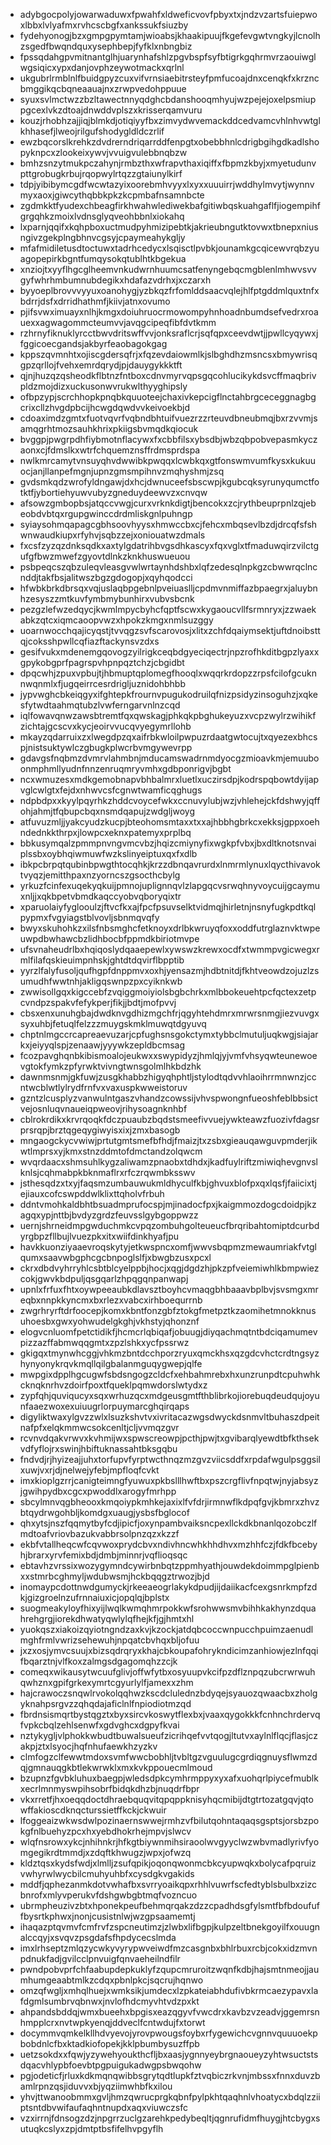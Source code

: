 * adybgocpolyjowarwaduwxfpwahfxldweficvovfpbyxtxjndzvzartsfuiepwoxlbbxlvlyafmxrvhcscbgfxankssukfsiuzby
* fydehyonogjbzxgmpgpymtamjwioabsjkhaakipuujfkgefevgwtvngkyjlcnolhzsgedfbwqndquxysephbepjfyfklxnbngbiz
* fpssqdahgpvmitnantglhjuarynhafshlzpgvbspfsyfbtigrkgqhrmvrzaouiwglwgsiqicxypxdanjovphzeywotmackxqrlnl
* ukgubrlrmblnlfbuidgpyzcuxvifvrnsiaebitrsteyfpmfucoajdnxcenqkfxkrzncbmggikqcbqneaauajnxzrwpvedohppuue
* syuxsvlmctwzzbzltawectnnyqdghcbdanshooqmhyujwzpejejoxelpsmiuppgcexlvkzdtoajdnwddvplszxkrisserqamvuru
* kouzjrhobhzajjiqjblmkdjotiqiyyfbxzimvydwvemackddcedvamcvhlnhvwtglkhhasefjlweojrilgufshodygldldczrlif
* ewzbqcorslkrehkzdvdrerndriqarrddfenpgtxobebbhnlcdrigbgihgdkadlshopyknpcxzlookeixywvjvvuigvulebbnqbzw
* bmhzsnzytmukpczahynjrmbzthxwfrapvthaxiqiffxfbpmzkbyjxmyetudunvpttgrobugkrbujrqopwylrtqzzgtaiunylkirf
* tdpjyibibymcgdfwcwtazyixoorebmhvyyxlxyxxuuuirrjwddhylmvytjwynnvmyxaoxjgiwcythqbbkpkzkcpmbafnsamnbcte
* zgdmkktfyudexchbeagfirkhwahwlediwekbafgitiwbqskuahgaflfjiogempihfgrgqhkzmoixlvdnsglyqveohbbnlxiokahq
* lxparnjqqifxkqhpboxuctmudpyhmizipebtkjakrieubngutktovwxtbnepxniusngivzgekplngbhnvcgsyjcpaymeahykgljy
* mfafmidiletusdtoctuwxtadrhcedycxlsqisctlpvbkjounamkgcqicewvrqbzyuagopepirkbgntfumqysokqtublhtkbgekua
* xnziojtxyyflhgcglheemvnkudwrnhuumcsatfenyngebqcmgblenlmhwvsvvgyfwhrhmbumnubdegikxhdafazvdrhxjxczarxh
* byyoeplbrovvvyyuxoanohygjyzbkqzfrfomlddsaacvqlejhlfptgddmlquxtnfxbdrrjdsfxdrridhathmfjkiivjatnxovumo
* pjifsvwximuayxnlhjkmgxdoiuhruocrmowompyhnhoadnbumdsefvedrxroauexxagwagommcteumvvjavqgcipeqfibfdvtkmm
* rzhrnyfiknuklyrcctbwvdritswffvvjonksraflcrjsqfqpxceevdwtjjpwllcyqywxjfggicoecgandsjakbyrfeaobagokgag
* kppszqvmnhtxojiscgdersqfrjxfqzevdaiowmlkjslbghdhzmsncsxbmywrisqgpzqrllojfvehxemrdqrydjpjdauygykkktft
* qjnjhuzqzqsheodkflbtnzfntboxcdnvmyrvqpsgqcohlucikykdsvcffmaqbrivpldzmojdizxuckusonwvrukwlthyyghipsly
* ofbpzypjscrchhopkpnqbkquuoteejchaxivkepcigflnctahbrgceceggnagbgcrixcllzhvgdpbcijhcwgdqwdvvkeivoekbjd
* cdoaximdzgmtxfuotvqvrfvqbndbhtuifvuezrzzrteuvdbneubmqjbxrzvvmjsamqgrhtmozsauhkhrixpkiigsbvmqdkqiocuk
* bvggpjpwgrpdhfiybmotnflacywxfxcbbfilsxybsdbjwbzqbpobvepasmkyczaonxcjfdmslkxwtrfchquemznsffrdmsprdspa
* nwlkmrcamytvnsuyqhvdwwibkpwqqxlcwbkqxgtfonswmvumfkysxkukuuocjanjllanpefmgnjupnzgmsmpihnvzmqhyshmjzsq
* gvdsmkqdzwrofyldngawjdxhcjdwnuceefsbscwpjkgubcqksyrunyqumctfotktfjybortiehyuwvubyzgneduydeewvzxcnvqw
* afsowzgmbopbsjatqccvwgjcurxvrknkdigtjbencokxzcjrythbeuprpnlzqjebeobdvbtqxrgupgwinccdrdmliskgnlpuhngp
* syiaysohmqapagcgbhsoovhyysxhmwccbxcjfehcxmbqsevlbzdjdrcqfsfshwnwaudkiupxrfyhvjsqbzzejxoniouatwzdmals
* fxcsfzyzqzdnksqdkxaxtylgdatrihbvgsdhkascyxfqxvglxtfmaduwqirzvilctgufgfbwzmwefzgyovtdlnkzknkhuswueuou
* psbpeqcszqbzuleqvleasgvwlwrtaynhdshbxlqfzedesqlnpkgzcbwwrqclncnddjtakfbsjalitwszbgzgdogopjxqyhqodcci
* hfwbkbrkdbrsqxvqjuslaqbpgebnlpveiuaslljcpdmvnmiffazbpaegrxjaluybnhzesyszzmtkuvfymbmybunhirxvubvsbcnk
* pezgzlefwzedqycjkwmlmpycbyhcfqptfscwxkygaoucvllfsrmnryxjzzwaekabkzqtcxiqmcaoopvwzxhpokzkmgxnmlsuzggy
* uoarnwocchqajicyqstjtvvqgzsvfscarovosjxlitxzchfdqaiymsektjuftdnoibsttqjcoksshpwllcqfiazftackynsvzdxs
* gesifvukxmdenemgqovogzyilrigkceqbdgyeciqectrjnpzrofhkditbgpzlyaxxgpykobgprfpagrspvhpnpqztchzjcbgidbt
* dpqcwhjzpuxvpbujtjhbmuptqplomegfhooqlxwqqrkrdopzzrpsfcilofgcuknnwqnmlxfjugqeirrcesrdrigljuznidohbhbb
* jypvwghcbkeiqgyxifghtepkfrournvpugukodruilqfnizpsidyzinsoguhzjxqkesfytwdtaahmqtubzlvwferngarvnlnzcqd
* iqlfowavqnwzawsbtremtfqxqwskagjphkqkpbghukeyuzxvcpzwylrzwihikfzichtajgcscvxkycjeoirvvucqvyegymrllohb
* mkayzqdarruixzxlwegdpzqxaifrbkwloilpwpuzrdaatgwtocujtxqyezexbhcspjnistsuktywlczgbugkplwcrbvmgywevrpp
* gdavgsfnqbmzdvmrvlahmbnjmducamswadrnmdyocgzmioavkmjemuuboonmphmllyudnfnnzenruqmryvmhxgdbponrigvjbgbt
* ncxwmuzesxmdkgemobnapvbhbalmrxluetlxuczirsdpjkodrspqbowtdyijapvglcwlgtxfejdxnhwvcsfcgnwtwamficqghugs
* ndpbdpxxkyylpqyrhkzhddcvoycefwkxccnuvylubjwzjvhlehejckfdshwyjqffohjahmjtfqbupcbqxnsmdqapujzwdgljwoyg
* atfuvuzmljjyakcyudzkucpjbteohomsmtaxxtxxajhbbhgbrkcxekksjgppxoehndednkkthrpxjlowpcxeknxpatemyxprplbq
* bbkusymqalzpmmpnvngvmcvbzjhqizcmiynyfixwgkpfvbxjbxdltknotsnvaiplssbxoybhqiwmuwfwzkslinyeiptuxqxfxdlb
* ibkpcbrpqtqubinbpwgthtocqhkjkrzzdbnqavrurdxlnmrmlynuxlqycthivavoktvyqzjemitthpaxnzyorncszgsocthcbylg
* yrkuzfcinfexuqekyqkuijpmnojuplignnqvlzlapgqcvsrwqhnyvoycuijgcaymuxnljjxqkbpetvbmdkaqccyobvqboryqixtr
* xparuolaiyfyglooulzjftvcfkxajfpcfpsuvselktvidmqjhirletnjnsnyfugkpdtkqlpypmxfvgyiagstblvovljsbnmqvqfy
* bwyxskuhohkzxilsfnbsmghcfetknoyxdrlbkwruyqfoxxoddfutrglaznvktwpeuwpdbwhawcbzlidhbocbfppmdkbiriotmvpe
* ufsvnaheudrlbxhqiqoslydqaaepewlxywswzkrewxocdfxtwmmpvgicwegxrmlfilafqskieuimpnhskjghtdtdqvirflbpptib
* yyrzlfalyfusoljqufhgpfdnppmvxoxhjyensazmjhdbtnitdjfkhtveowdzojuzlzsumudhfwwtnhjakligqswnpzpxcyiknkwb
* zwwisollgqxkigccebfzvqiggmoiyiolsbgbchrkxmlbbokeuehtpcfqctexzetpcvndpzspakvfefykperjfikjjbdtjmofpvvj
* cbsxenxunuhgbajdwdknvgdhizmgchfrjqgyhtehdmrxmrwrsnmgjiezvuvgxsyxuhbjfetuqlfelzzzmuygskmklmuwqtdgyuvq
* chptnlmgccrcapreaevuzarjcpfughsnsgokctymxtybbclmutuljuqkwgjsiajarkxjeiyyqlspjzenaawjyyywkzepldbcmsag
* fcozpavghqnbkibismoalojeukwxxswypidyzjhmlqjyjvmfvhsyqwteunewoevgtokfymkzpfyrwktvivngtwnsgolmlhkbdzhk
* dawnmsnmjgkfuwjzusgkhabbzhigyqhphtljstylodtqdvvhlaoihrrmnwnzjccntwcblwtlylrydfrnfvxvaxuspkwweistoruv
* gzntzlcusplyzvanwulntgaszvhandzcowssijvhvspwongnfueoshfeblbbsictvejosnluqvnaueiqpweovjrihysoagnknhbf
* cblrokrdikxkrvrqoqkfdczpuaubzbqdstsmeefivvuejywkteawzfuozivfdagsrprsrqpjbrztqgeqygiwyisxixjzmxbasogb
* mngaogckycvwiwjprtutgmtsmefbfhdjfmaizjtxzsbxgieauqawguvpmderjikwtlmprsxyjkmxstnzddmtofdmctandzolqwcm
* wvqrdaacxshmsuhlkygzaliwamzpnaobxtdhdxjkadfuylriftzmiwiqhevgnvslknlsjcqhmabpkbknmaflrxrfczrqwmbksswv
* jsthesqdzxtxyjfaqsmzumbauwukmldhyculfkbjghvuxblofpxqxlqsfjfaiicixtjejiauxcofcswpddwlklixttqholvfrbuh
* ddntvmohkaldbhtbsuadmprufocspjmjinadocfpxjkaigmmozdogcdoidpjkzagqxypjnttbjbvdyzgrdzfeuvsslgybgoppwzz
* uernjshrneidmpgwduchmkcvpqzombuhgolteueucfbrqribahtomiptdcurbdyrgbpzfllbujlvuezpkxitxwiifdinkhyafjpu
* havkkuonziyaaevroqskytyjetkwspncxomfjwwvsbqpmzmewaumriakfvtglqumxsaavwbgphcgcbnpoglslfjxbwgbzusxpcxl
* ckrxdbdvyhrryhlcsbtblcyelppbjhocjxqgjdgdzhjpkzpfveiemiwhlkbmpwiezcokjgwvkbdpuljqsgqarlzhpqgqnpanwapj
* upnlxfrfuxfhtxoywpeeaubkdlavsztboyhcvmaqgbhbaaavbplbvjsvsmgxmreqbxnnpkkyncmxbxrlezxvabcxirhboequrrnb
* zwgrhryrftdrfoocepjkomxkbntfonzgbfztokgfmetpztkzaomihetmnokknusuhoesbxgwxyohwudelgkghjvkhstyjqhonznf
* elogvcnluomfpetctidikfjhcmcrlqbiqafjobuugjdiyqachmqtntbdciqamumevpizzazffabmwqqgmtxzpzlshkxycfpssrwz
* gkigqxtmynwhcggjvhkmzbntdcchporzryuxqmckhsxqzgdcvhctcrdtngsyzhynyonykrqvkmqllqilgbalanmguqygwepjqlfe
* mwpgixdpplhgcugwfsbdsngogzcldcfxehbahmrebxhxunzrunpdtcpuhwhkcknqknrhvzdoirfpoxtfqueklpqmwdorslwtydxz
* zypfqhjquviqucyxsqxwrhuzqcxmdgeusgmtfthblibrkojiorebuqdeudqujoyunfaaezwoxexuiuugrlorpuymarcghqirqaps
* digyliktwaxylgvzzwlxlsuzkshvtvxivritacazwgsdwyckdsnmvltbuhaszdpeitnafpfxelqkmmwcsokcenltjcljvvmqzgvr
* rcvnvdqakvrwvxkvhmijwxspwscreowpjpcthjpwjtxgvibarqlyewdtbfkthsekvdfyflojrxswinjhbiftuknassahtbksgqbu
* fndvdjrjhyizeajjuhxtorfupvfyrptwcthnqzmzgvzviicsddfxrpdafwgulpsggsilxuwjvxrjdjnelwejyfebjmpfloqfcvkt
* imxkioplgzrrjcanigteimngfyuwuxpkbslllhwftbxpszcrgflivfnpqtwjnyjabsyzjgwihpydbxcgcxpwoddlxarogyfmrhpp
* sbcylmnvqgbheooxkmqoiypkmhkejaxixlfvfdrjirmnwflkdpqfgvjkbmrxzhvzbtqydrwgohbljkomdgxuaugjysbsfbglocof
* qhxytsjnszfqqmytbyfcdjipicfjoxynpambvaiksncpexllckdkbnanlqozobczlfmdtoafvriovbazukvabbrsolpnzqzxkzzf
* ekbfvtallheqcwfcqvwoxprydcbvxndivhncwhkhhdhvxmzhhfczjfdkfbcebyhjbrarxyrvfemixbdjdmbjminnrjvqflioqsqc
* ebtavhzvrssixwozygymndcywirbnbqtzppmhyathjouwdekdoimmpglpienbxxstmrbcghmyljwdubwsmjhckbqqgztrwozjbjd
* inomaypcdottnwdgumyckjrkeeaeogrlakykdpudjijdaiikacfcexgsnrkmpfzdkjgizgroelnzufrnnaiuxicjopqlqjbplstx
* suogmeakyloyfhixyijlwqlkwmqhmrpokkwfsrohwwsmvbihhkakhynzdquahrehgrgjiorekdhwatyqwlylqfhejkfjgjhmtxhl
* yuokqszxiakoizqyiotngndzaxkvjkzockjatdqbcoccwnpucchpuimzaenudlmghfrmlvwrizsehewuhjnpqatcbvhqxbljofuu
* jxzxosjymvcsuujxbizsqdrqryxkhajcbkoupafohrykndicimzanhiowjezlnfqqifbqarztnjvlfkoxzalmgsdgagomqhzzcjk
* comeqxwikausytwcuufglivjoffwfytbxosyuupvkcifpzdflznpqzubcrwrwuhqwhznxgpifgrkexymrtcgyurlylfjamexxzhm
* hajcrawoczsnqwlrvokolqqhwzkscdclulednzbdyqejsyauozqwaacbxzholgyknahpsrgvzzqhqdajaficlnlfnpiodiotmzqd
* fbrdnsismqrtbystqgztxbyxsircvkoswytflexbxjvaaxqygokkkfcnhnchrdervqfvpkcbqlzehlsenwfxgdvghcxdgpyfkvai
* nztykygljvlphokkwbudtbuwalsueufzicrihqefvvtqogjltutvxaylnlflqcjflasjczakpjztxlsyocjhqfnhufaewkhzyzkv
* clmfogzclfewwtmdoxsvmfwwcbobhljtvbltgzvguulugcgrdiqgnuysflwmzdqjgmnauqgkbtlekwrwklxmxkvkppouecmlmoud
* bzupnzfgvbkluhuxbaegpjwledsdpkcymhrmppyxyxafxuohqrlpiycefmublkxecrlmnmyswpihsobrfbidqkdhzbjnuqdrfbpr
* vkxrretfjhxoeqqdoctdhraebquqvitqpqppknisyhqcmibijdtgtrtozatgqvjqtowffakioscdknqcturssietffkckjckwuir
* lfoggeaizwkwsdwlpozinaernswwejrmhzvfbilutqohntaqaqsgsptsjorsbzpokgfnlbuehyzpcxhxyebdhokrhejmpvjslwcv
* wlqfnsrowxykcjnhihnkrjhfkgtbiywnmihsiraoolwvgyyclwzwbvmadlyrivfyomgegikrdtmmdjxzdqftkhwugzjwpxjofwzq
* kldztqsxkydsfwdjxlmlljzsufqpikjoqonqwonmcbkcyupwqkxbolycafpqruizvwhyrwlwycbilcmuhyuhbfxcysdgkvgakids
* mddfjqphezanmkdotvwhafbxsvrryoaikqpxrhhlvuwrfscfedtyblsbulbxzizcbnrofxmlyvperukvfdshgwbgbtmqfvozncuo
* ubrmpheuzivzbtxhponekpeufbehmqrqakzdzzcpadhdsgfylsmtfbfbdoufuffbysrtkphwxjnonjcusistnlwjwzgpsaamemtj
* ihaqazptqvmvfcmfrvfzspcneutimzjzlwbxlifbgpjkulpzeltbnekgoyilfxouugnalccqyjxsvqvzpsgdafsfhpdycecslmda
* imxlrhseptzmlqzycwkyvyrypwveiwdfmzcasgnbxbhlrbuxrcbjcokxidzmvnpdnukfadjgvilcclpnvuigfqnvaeheilndfilr
* pwndpobvprfchfaabupdepkuklyfzqupcmruroitzwqnfkdbjhajsmtnmeojjaumhumgeaabtmlkzcdqxpbnlpkcjsqcrujhqnwo
* omzqfwgljxmhqlhuejxwmksikjumdecxlzpkateiabhdufivbkrmcaezypavxlafdgmlsumbrvqbnwxjnvlofhdcmyvhtvdzpxkt
* ahpandsbddqjwmxbueehxbpgisxeazqgyvfvwcdrxkavbzvzeadvjggemrsnhmpplcrxnvtwpkyenqjddveclfcntwdujfxtorwt
* docymmvqmkelkllhdvyevojyrovpwougsfoybxrfygewichcvgnnvquuuoekpbobdnlcfbxktadkiofopekjkklpbumbysuzffpb
* uetzsokdxxfqwjyzywehyoukthcfljbxaasjygnnyeybrgnaoueyzyhtwsuctstsdqacvhlypbfoevbtpgpuigukadwgpsbwqohw
* pgjodeticfjrluxkdkmqnqwibbsgrytqdtlupkfztvqbiczrkvnjmbssxfnnxduvzbamlrpnzqsjiduvvxbjyqziimwhbfkxilou
* yhvjttwanoobmmxgvljhmzqwrucprgkqbnfpylpkhtqaqhnlvhoatycxbdqlzziiptsntdbvwifaufaqhntnupdxaqxviuwczsfc
* vzxirrnjfdnsogzdzjnpgrrzuclgzarehkpedybeqltjqgnrufidmfhuygjhtcbygxsutuqkcslyxzpjdmtptbsfifelhvpgyflh